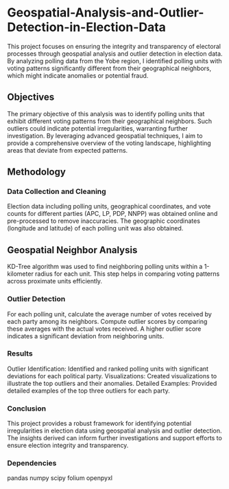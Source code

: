 # Geospatial-Analysis-and-Outlier-Detection-in-Election-Data

This project focuses on ensuring the integrity and transparency of electoral processes through geospatial analysis and outlier detection in election data. By analyzing polling data from the Yobe region, I identified polling units with voting patterns significantly different from their geographical neighbors, which might indicate anomalies or potential fraud.

## Objectives
The primary objective of this analysis was to identify polling units that exhibit different voting patterns from their geographical neighbors. Such outliers could indicate potential irregularities, warranting further investigation. By leveraging advanced geospatial techniques, I aim to provide a comprehensive overview of the voting landscape, highlighting areas that deviate from expected patterns.

## Methodology
### Data Collection and Cleaning

Election data including polling units, geographical coordinates, and vote counts for different parties (APC, LP, PDP, NNPP) was obtained online and pre-processed to remove inaccuracies. The geographic coordinates (longitude and latitude) of each polling unit was also obtained.

## Geospatial Neighbor Analysis

KD-Tree algorithm was used to find neighboring polling units within a 1-kilometer radius for each unit.
This step helps in comparing voting patterns across proximate units efficiently.

### Outlier Detection

For each polling unit, calculate the average number of votes received by each party among its neighbors.
Compute outlier scores by comparing these averages with the actual votes received.
A higher outlier score indicates a significant deviation from neighboring units.

### Results
Outlier Identification: Identified and ranked polling units with significant deviations for each political party.
Visualizations: Created visualizations to illustrate the top outliers and their anomalies.
Detailed Examples: Provided detailed examples of the top three outliers for each party.

### Conclusion
This project provides a robust framework for identifying potential irregularities in election data using geospatial analysis and outlier detection. The insights derived can inform further investigations and support efforts to ensure election integrity and transparency.

### Dependencies
pandas
numpy
scipy
folium
openpyxl
